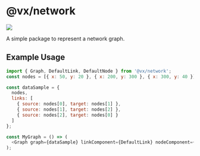 # @vx/network

<a title="@vx/network npm downloads" href="https://www.npmjs.com/package/@vx/network">
  <img src="https://img.shields.io/npm/dm/@vx/network.svg?style=flat-square" />
</a>

A simple package to represent a network graph.

## Example Usage

```js
import { Graph, DefaultLink, DefaultNode } from '@vx/network';
const nodes = [{ x: 50, y: 20 }, { x: 200, y: 300 }, { x: 300, y: 40 }];

const dataSample = {
  nodes,
  links: [
    { source: nodes[0], target: nodes[1] },
    { source: nodes[1], target: nodes[2] },
    { source: nodes[2], target: nodes[0] }
  ]
};

const MyGraph = () => (
  <Graph graph={dataSample} linkComponent={DefaultLink} nodeComponent={DefaultNode} />
);
```
